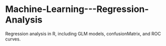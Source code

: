 # Machine-Learning---Regression-Analysis
Regression analysis in R, including GLM models, confusionMatrix, and ROC curves.
